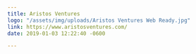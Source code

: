 ```yaml
---
title: Aristos Ventures
logo: "/assets/img/uploads/Aristos Ventures Web Ready.jpg"
link: https://www.aristosventures.com/
date: 2019-01-03 12:22:40 -0600

---
```

